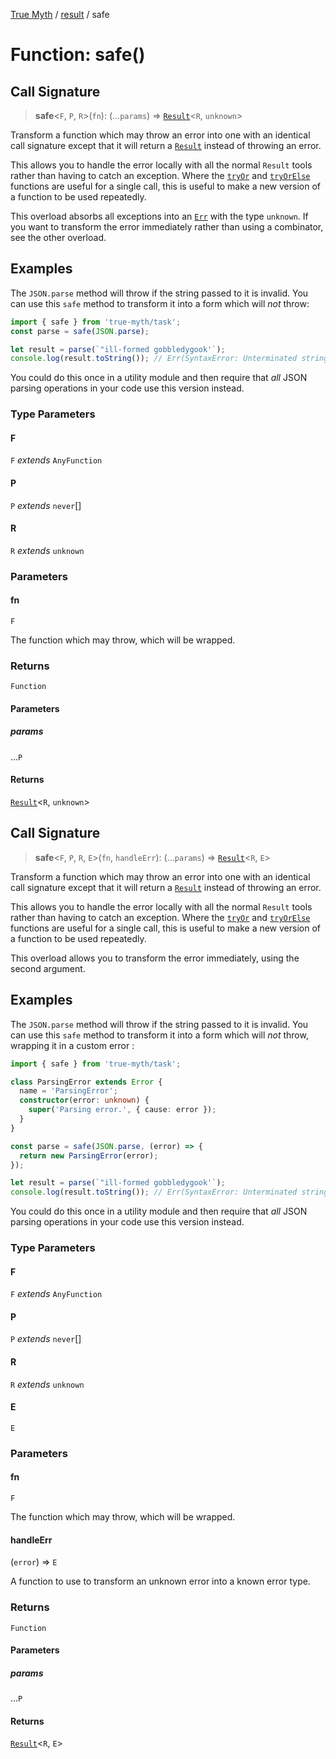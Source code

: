 [True Myth](../../index.md) / [result](../index.md) / safe

# Function: safe()

## Call Signature

> **safe**\<`F`, `P`, `R`\>(`fn`): (...`params`) => [`Result`](../classes/Result.md)\<`R`, `unknown`\>

Transform a function which may throw an error into one with an identical call
signature except that it will return a [`Result`](../classes/Result.md) instead of throwing
an error.

This allows you to handle the error locally with all the normal `Result` tools
rather than having to catch an exception. Where the [`tryOr`](tryOr.md) and
[`tryOrElse`](tryOrElse.md) functions are useful for a single call, this is useful
to make a new version of a function to be used repeatedly.

This overload absorbs all exceptions into an [`Err`](../interfaces/Err.md) with the type
`unknown`. If you want to transform the error immediately rather than using a
combinator, see the other overload.

## Examples

The `JSON.parse` method will throw if the string passed to it is invalid. You
can use this `safe` method to transform it into a form which will *not* throw:

```ts
import { safe } from 'true-myth/task';
const parse = safe(JSON.parse);

let result = parse(`"ill-formed gobbledygook'`);
console.log(result.toString()); // Err(SyntaxError: Unterminated string in JSON at position 25)
```

You could do this once in a utility module and then require that *all* JSON
parsing operations in your code use this version instead.

### Type Parameters

#### F

`F` *extends* `AnyFunction`

#### P

`P` *extends* `never`[]

#### R

`R` *extends* `unknown`

### Parameters

#### fn

`F`

The function which may throw, which will be wrapped.

### Returns

`Function`

#### Parameters

##### params

...`P`

#### Returns

[`Result`](../classes/Result.md)\<`R`, `unknown`\>

## Call Signature

> **safe**\<`F`, `P`, `R`, `E`\>(`fn`, `handleErr`): (...`params`) => [`Result`](../classes/Result.md)\<`R`, `E`\>

Transform a function which may throw an error into one with an identical call
signature except that it will return a [`Result`](../classes/Result.md) instead of throwing
an error.

This allows you to handle the error locally with all the normal `Result` tools
rather than having to catch an exception. Where the [`tryOr`](tryOr.md) and
[`tryOrElse`](tryOrElse.md) functions are useful for a single call, this is useful
to make a new version of a function to be used repeatedly.

This overload allows you to transform the error immediately, using the second
argument.

## Examples

The `JSON.parse` method will throw if the string passed to it is invalid. You
can use this `safe` method to transform it into a form which will *not* throw,
wrapping it in a custom error :

```ts
import { safe } from 'true-myth/task';

class ParsingError extends Error {
  name = 'ParsingError';
  constructor(error: unknown) {
    super('Parsing error.', { cause: error });
  }
}

const parse = safe(JSON.parse, (error) => {
  return new ParsingError(error);
});

let result = parse(`"ill-formed gobbledygook'`);
console.log(result.toString()); // Err(SyntaxError: Unterminated string in JSON at position 25)
```

You could do this once in a utility module and then require that *all* JSON
parsing operations in your code use this version instead.

### Type Parameters

#### F

`F` *extends* `AnyFunction`

#### P

`P` *extends* `never`[]

#### R

`R` *extends* `unknown`

#### E

`E`

### Parameters

#### fn

`F`

The function which may throw, which will be wrapped.

#### handleErr

(`error`) => `E`

A function to use to transform an unknown error into a known
  error type.

### Returns

`Function`

#### Parameters

##### params

...`P`

#### Returns

[`Result`](../classes/Result.md)\<`R`, `E`\>
